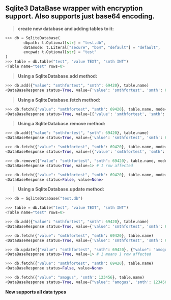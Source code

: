 **Sqlite3 DataBase wrapper with encryption support. Also supports just base64 encoding.**
---
> **create new database and adding tables to it:**
```py
>>> db = SqliteDatabase(
        dbpath: t.Optional[str] = "test.db", 
        datamode: t.Literal["secure", "b64", "default"] = "default", 
        encpwd: t.Optional[str] = "test"
)
>>> table = db.table("test", "value TEXT", "smth INT")
<Table name="test" rows=0>
```
> **Using a SqliteDatabase.add method:**
```py
>>> db.add({"value": "smthfortest", "smth": 69420}, table.name)
<DataBaseResponse status=True, value={'value': 'smthfortest', 'smth': 69420}>
```
> **Using a SqliteDatabase.fetch method:**
```py
>>> db.fetch({"value": "smthfortest", "smth": 69420}, table.name, mode=FetchMode.FETCH_ALL) 
<DataBaseResponse status=True, value=[{'value': 'smthfortest', 'smth': 69420}]>
```
> **Using a SqliteDatabase.remove method:**
```py
>>> db.add({"value": "smthfortest", "smth": 69420}, table.name)
<DataBaseResponse status=True, value={'value': 'smthfortest', 'smth': 69420}>

>>> db.fetch({"value": "smthfortest", "smth": 69420}, table.name, mode=FetchMode.FETCH_ALL)
<DataBaseResponse status=True, value=[{'value': 'smthfortest', 'smth': 69420}]>

>>> db.remove({"value": "smthfortest", "smth": 69420}, table.name, mode=FetchMode.FETCH_ALL)
<DataBaseResponse status=True, value=1> # 1 row affected

>>> db.fetch({"value": "smthfortest", "smth": 69420}, table.name, mode=FetchMode.FETCH_ALL)
<DataBaseResponse status=False, value=None>
```
> **Using a SqliteDatabase.update method:**
```py
>>> db = SqliteDatabase("test.db")

>>> table = db.table("test", "value TEXT", "smth INT")
<Table name="test" rows=0>

>>> db.add({"value": "smthfortest", "smth": 69420}, table.name)
<DataBaseResponse status=True, value={'value': 'smthfortest', 'smth': 69420}>

>>> db.fetch({"value": "smthfortest", "smth": 69420}, table.name)
<DataBaseResponse status=True, value={'value': 'smthfortest', 'smth': 69420}>

>>> db.update({"value": "smthfortest", "smth": 69420}, {"value": "amogus", 'smth': 123456}, table.name)
<DataBaseResponse status=True, value=1> # 1 means 1 row affected

>>> db.fetch({"value": "smthfortest", "smth": 69420}, table.name)
<DataBaseResponse status=False, value=None>

>>> db.fetch({"value": "amogus", 'smth': 123456}, table.name)
<DataBaseResponse status=True, value={"value": "amogus", 'smth': 123456}>
```
**Now supports all data types**
